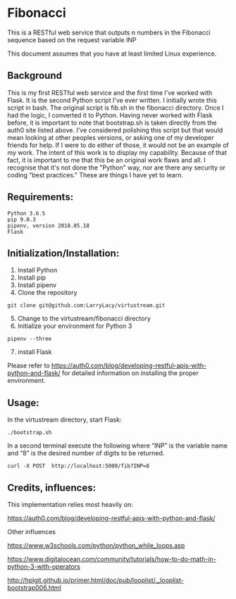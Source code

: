 # Fibonacci

This is a RESTful web service that outputs n numbers in the Fibonacci sequence based on the request variable INP

This document assumes that you have at least limited Linux experience.

## Background

This is my first RESTful web service and the first time I've worked with Flask. It is the second Python script I've ever written.  I initially wrote this script in bash.  The original script is fib.sh in the fibonacci directory.  Once I had the logic, I converted it to Python.  Having never worked with Flask before, it is important to note that bootstrap.sh is taken directly from the auth0 site listed above.  I've considered polishing this script but that would mean looking at other peoples versions, or asking one of my developer friends for help.  If I were to do either of those, it would not be an example of my work.  The intent of this work is to display my capability.  Because of that fact, it is important to me that this be an original work flaws and all. I recognise that it's not done the "Python" way, nor are there any security or coding "best practices." These are things I have yet to learn.

## Requirements:
```
Python 3.6.5
pip 9.0.3
pipenv, version 2018.05.18
Flask
```

## Initialization/Installation:
1. Install Python
2. Install pip
3. Install pipenv
4. Clone the repository
```
git clone git@github.com:LarryLacy/virtustream.git
```
5. Change to the virtustream/fibonacci directory
6. Initialize your environment for Python 3
```
pipenv --three
```
7. install Flask

Please refer to https://auth0.com/blog/developing-restful-apis-with-python-and-flask/ for detailed information on installing the proper environment.

## Usage:
In the virtustream directory, start Flask:
```
./bootstrap.sh
```

In a second terminal execute the following where “INP” is the variable name and “8” is the desired number of digits to be returned.
```
curl -X POST  http://localhost:5000/fib?INP=8
```

## Credits, influences:
This implementation relies most heavily on:

https://auth0.com/blog/developing-restful-apis-with-python-and-flask/

Other influences

https://www.w3schools.com/python/python_while_loops.asp

https://www.digitalocean.com/community/tutorials/how-to-do-math-in-python-3-with-operators

http://hplgit.github.io/primer.html/doc/pub/looplist/._looplist-bootstrap006.html


